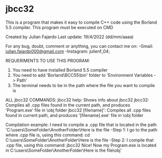 # jbcc32
This is a program that makes it easy to compile C++ code using the Borland 5.5 compiler. This program must be executed on CMD

Created by Julian Fajardo
Last update: 19/4/2022 (dd/mm/aaaa)

For any bug, doubt, comment or anything, you can contact me on:
 -Gmail: julian.fajardo000@gmail.com
 -Instagram: julienf_04;

REQUERIMENTS TO USE THIS PROGRAM:
 1) You need to have installed Borland 5.5 compiler
 2) You need to add 'Borland\BCC55\bin' folder to 'Environment Variables -> Path'
 3) The terminal needs to be in the path where the file you want to compile is

ALL jbcc32 COMMANDS:
 jbcc32 help: Shows info about jbcc32
 jbcc32: Compiles all .cpp files found in the current path, and produces 'Program.exe' file in \obj folder
 jbcc32 [filename]': Compiles all .cpp files found in current path, and produces '[filename].exe' file in \obj folder

Compilation example: I need to compile a .cpp file that is located in the path 'C:\users\SomeFolder\AnotherFolder\Here is the file
 -Step 1: I go to the path where .cpp file is, using this command:
     cd C:\users\SomeFolder\AnotherFolder\Here is the file
 -Step 2: I compile that .cpp file, using this command:
     jbcc32
 Nice! Now my Program.exe is located in C:\users\SomeFolder\AnotherFolder\Here is the file\obj\'
